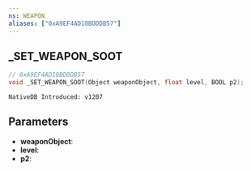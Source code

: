```yaml
---
ns: WEAPON
aliases: ["0xA9EF4AD10BDDDB57"]
---
```

## _SET_WEAPON_SOOT

```c
// 0xA9EF4AD10BDDDB57
void _SET_WEAPON_SOOT(Object weaponObject, float level, BOOL p2);
```

```
NativeDB Introduced: v1207
```

## Parameters
* **weaponObject**:
* **level**:
* **p2**:
